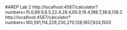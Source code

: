 #AREP Lab 2 
http://localhost:4567/calculator?numbers=15.0,69.9,6.5,22.4,28.4,65.9,19.4,198.7,38.8,138.2
http://localhost:4567/calculator?numbers=160,591,114,229,230,270,128,1657,624,1503